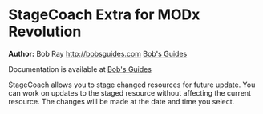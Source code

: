 StageCoach Extra for MODx Revolution
=======================================


**Author:** Bob Ray <http://bobsguides.com> [Bob's Guides](http://bobsguides.com)

Documentation is available at [Bob's Guides](http://bobsguides.com/stagecoach-tutorial.html)

StageCoach allows you to stage changed resources for future update. You can work on updates to the staged resource without affecting the current resource. The changes will be made at the date and time you select.
